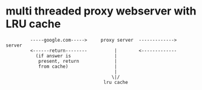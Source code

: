 # multi threaded proxy webserver with LRU cache



             -----google.com----->     proxy server  ------------->   server
             <------return--------          |        <-------------  
               (if answer is                |
                present, return             |
                from cache)                 |
                                            |
                                           \|/
                                        lru cache

